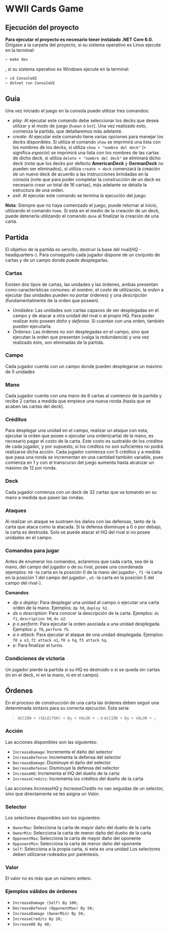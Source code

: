 # WWII Cards Game

## Ejecución del proyecto
**Para ejecutar el proyecto es necesario tener instalado .NET Core 6.0.**
Dirígase a la carpeta del proyecto, si su sistema operativo es Linux ejecute en la terminal:

```bash
> make dev
```

, si su sistema operativo es Windows ejecute en la terminal:

```bash
> cd ConsoleUI
> dotnet run ConsoleUI
```

## Guía
Una vez iniciado el juego en la consola puede utilizar tres comandos:

- *play*: Al ejecutar este comando debe seleccionar los decks que desea utilizar y el modo de juego (`human` o `bot`). Una vez realizado esto, comienza la partida, que detallaremos más adelante.
- *create*: Al ejecutar este comando tiene varias opciones para manejar los decks disponibles. Si utiliza el comando `show` se imprimirá una lista con los nombres de los decks, si utiliza `show + "nombre del deck"` (`+` significa *espacio*) se imprimirá una lista con los nombres de las cartas de dicho deck, si utiliza `delete + "nombre del deck"` se eliminará dicho deck (note que los decks por defecto **AmericanDeck** y **GermanDeck** no pueden ser eliminados), si utiliza `create + deck` comenzará la creación de un nuevo deck de acuerdo a las instrucciones brindadas en la consola (note que para poder completar la construcción de un deck es necesario crear un total de 16 cartas), más adelante se detalla la estructura de una orden.
- *exit*: Al ejecutar este comando se termina la ejecución del juego.

**Nota**: Siempre que no haya comenzado el juego, puede retornar al inicio, utilizando el comando `home`. Si está en el medio de la creación de un deck, puede detenerla utilizando el comando `done` al finalizar la creación de una carta.

## Partida
El objetivo de la partida es sencillo, destruir la base del rival(*HQ* -headquarters-). Para conseguirlo cada jugador dispone de un conjunto de cartas y de un campo donde puede desplegarlas.

### Cartas
Existen dos tipos de cartas, las unidades y las órdenes, ambas presentan como características comunes: el *nombre*, el *costo* de utilización, la *orden* a ejecutar (las unidades pueden no portar órdenes) y una *descripción* (fundamentalmente de la orden que poseen).
- *Unidades*: Las unidades son cartas capaces de ser desplegadas en el campo y de atacar a otra unidad del rival o al propio HQ. Para poder realizar esto poseen *daño* y *defensa*. Si cuentan con una orden, también pueden ejecutarla.
- *Órdenes*: Las órdenes no son desplegadas en el campo, sino que ejecutan la orden que presentan (valga la redundancia) y una vez realizado esto, son eliminadas de la partida.

### Campo
Cada jugador cuenta con un campo donde pueden desplegarse un máximo de 5 unidades

### Mano
Cada jugador cuenta con una mano de 6 cartas al comienzo de la partida y recibe 2 cartas a medida que empiece una nueva ronda (hasta que se acaben las cartas del deck).

### Créditos
Para desplegar una unidad en el campo, realizar un ataque con esta, ejecutar la orden que posee o ejecutar una orden(carta) de la mano, es necesario pagar el costo de la carta. Este costo es sustraído de los *créditos* de cada jugador, y por supuesto, si los créditos no son suficientes no podrá realizarse dicha acción.
Cada jugador comienza con 5 créditos y a medida que pasa una ronda se incrementan en una cantidad también variable, pues comienza en 1 y con el transcurso del juego aumenta hasta alcanzar un máximo de 12 por ronda.

### Deck
Cada jugador comienza con un deck de 32 cartas que va tomando en su mano a medida que pasen las rondas.

### Ataques
Al realizar un ataque se sustraen los daños con las defensas, tanto de la carta que ataca como la atacada. Si la defensa disminuye a 0 o por debajo, la carta es destruida.
Solo se puede atacar el HQ del rival si no posee unidades en el campo.

### Comandos para jugar
Antes de enumerar los comandos, aclaremos que cada carta, sea de la mano, del campo del jugador o de su rival, posee una coordenada (ejemplos: `h0` -la carta en la posición 0 de la mano del jugador-, `f1` -la carta en la posición 1 del campo del jugador-, `o5` -la carta en la posición 5 del campo del rival-).

**Comandos**
- *dp* o *deploy*: Para desplegar una unidad al campo o ejecutar una carta orden de la mano. Ejemplos: `dp h0`, `deploy h2`.
- *ds* o *description*: Para conocer la descripción de la carta. Ejemplos: `ds f1`, `description h0`, `ds o2`.
- *p* o *perform*: Para ejecutar la orden asociada a una unidad desplegada. Ejemplos: `p f0`, `perform f5`.
- *a* o *attack*: Para ejecutar el ataque de una unidad desplegada. Ejemplos: `f0 a o3`, `f2 attack o1`, `f0 a hq`, `f3 attack hq`.
- *e*: Para finalizar el turno.

### Condiciones de victoria
Un jugador pierde la partida si su HQ es destruido o si se queda sin cartas (ni en el deck, ni en la mano, ni en el campo).

## Órdenes
En el proceso de construcción de una carta las órdenes deben seguir una determinada sintáxis para su correcta ejecución. Esta sería:

> `ACCIÓN + (SELECTOR) + By + VALOR + ;` o `ACCIÓN + By + VALOR + ;`

### Acción
Las acciones disponibles son las siguientes:
- `IncreaseDamage`: Incrementa el daño del selector
- `IncreaseDefense`: Incrementa la defensa del selector
- `DecreaseDamage`: Disminuye el daño del selector
- `DecreaseDefense`: Disminuye la defensa del selector
- `IncreaseHQ`: Incrementa el HQ del dueño de la carta
- `IncreaseCredits`: Incrementa los créditos del dueño de la carta

Las acciones *IncreaseHQ* y *IncreaseCredits* no van seguidas de un selector, sino que directamente se les asigna un *Valor*.

### Selector
Los selectores disponibles son los siguientes:
- `OwnerMax`: Selecciona la carta de mayor daño del dueño de la carta
- `OwnerMin`: Selecciona la carta de menor daño del dueño de la carta
- `OpponentMax`: Selecciona la carta de mayor daño del oponente
- `OpponentMin`: Selecciona la carta de menor daño del oponente
- `Self`: Selecciona a la propia carta, si esta es una unidad
Los selectores deben utilizarse rodeados por paréntesis.

### Valor
El valor no es más que un número entero.

### Ejemplos válidos de órdenes

- `IncreaseDamage (Self) By 100;`
- `DecreaseDefense (OpponentMax) By 50;`
- `IncreaseDamage (OwnerMin) By 50;`
- `IncreaseCredits By 20;`
- `IncreaseHQ By 40;`